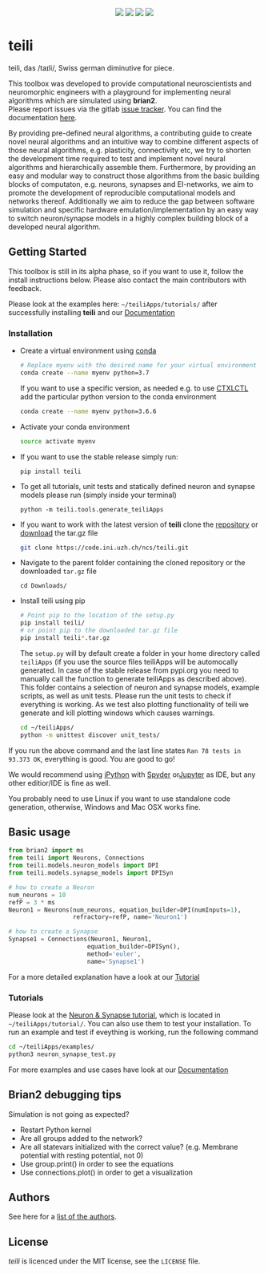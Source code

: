 <p align="center">
 <a href='https://teili.readthedocs.io/en/latest/?badge=latest' alt="Documentation Status">
    <img src='https://readthedocs.org/projects/teili/badge/?version=latest' /></a>
 <a href="https://gitlab.com/neuroinf/teili/commits/dev" alt="build status">
    <img src="https://code.ini.uzh.ch/ncs/teili/badges/dev/build.svg" /></a>
 <a href="https://gitlab.com/neuroinf/teili/-/commits/dev" alt="coverage report">
    <img src="https://gitlab.com/neuroinf/teili/badges/dev/coverage.svg" /></a>
 <a href="https://gitlab.com/neuroinf/teili/-/commits/master" alt="pipeline">
    <img src="https://gitlab.com/neuroinf/teili/badges/master/pipeline.svg" /></a>
</p>

# teili

teili, das /taɪli/, Swiss german diminutive for piece. <br />

This toolbox was developed to provide computational neuroscientists and neuromorphic engineers with a playground for implementing neural algorithms which are simulated using **brian2**.<br />
Please report issues via the gitlab [issue tracker](https://gitlab.com/neuroinf/teili/-/issues). You can find the documentation [here](https://teili.readthedocs.io/en/latest/).


By providing pre-defined neural algorithms, a contributing guide to create novel neural algorithms and an intuitive way to combine different aspects of those neural algorithms, e.g. plasticity, connectivity etc, we try to shorten the development time required to test and implement novel neural algorithms and hierarchically assemble them.
Furthermore, by providing an easy and modular way to construct those algorithms from the basic building blocks of computaton, e.g. neurons, synapses and EI-networks, we aim to promote the development of reproducible computational models and networks thereof. 
Additionally we aim to reduce the gap between software simulation and specific hardware emulation/implementation by an easy way to switch neuron/synapse models in a highly complex building block of a developed neural algorithm.

## Getting Started

This toolbox is still in its alpha phase, so if you want to use it, follow the install instructions below.
Please also contact the main contributors with feedback.

Please look at the examples here: `~/teiliApps/tutorials/` after successfully installing **teili** and our [Documentation](https://teili.readthedocs.io/en/latest/)

### Installation

* Create a virtual environment using [conda](https://conda.io/docs/user-guide/install/index.html)
    ``` bash
    # Replace myenv with the desired name for your virtual environment
    conda create --name myenv python=3.7
    ```
  If you want to use a specific version, as needed e.g. to use [CTXLCTL](http://ai-ctx.gitlab.io/ctxctl/index.html) add the particular python version to the conda environment
   ``` bash
   conda create --name myenv python=3.6.6
   ```

*  Activate your conda environment
    ``` bash
    source activate myenv
    ```

*  If you want to use the stable release simply run:

    ```
    pip install teili
    ```
*  To get all tutorials, unit tests and statically defined neuron and synapse models please run (simply inside your terminal)
    ```
    python -m teili.tools.generate_teiliApps
    ```

*  If you want to work with the latest version of **teili** clone the [repository](https://code.ini.uzh.ch/ncs/teili) or [download](https://code.ini.uzh.ch/ncs/teili) the tar.gz file<br />
    ``` bash
    git clone https://code.ini.uzh.ch/ncs/teili.git
    ```
*  Navigate to the parent folder containing the cloned repository or the downloaded `tar.gz` file
    ```
    cd Downloads/
    ```
*  Install teili using pip
    ``` bash
    # Point pip to the location of the setup.py
    pip install teili/
    # or point pip to the downloaded tar.gz file
    pip install teili*.tar.gz
    ```
    The `setup.py` will by default create a folder in your home directory called `teiliApps` (if you use the source files teiliApps will be automocally generated. In case of the stable release from pypi.org you need to manually call the function to generate teiliApps as described above).
    This folder contains a selection of neuron and synapse models, example scripts, as well as unit tests.
    Please run the unit tests to check if everything is working. As we test also plotting functionality of teili we generate and kill plotting windows which causes warnings.

    ``` bash
    cd ~/teiliApps/
    python -m unittest discover unit_tests/
    ```

If you run the above command and the last line states ``Ran 78 tests in 93.373 OK``, everything is good. You are good to go!<br />

We would recommend using [iPython](https://pypi.org/project/ipython/) with [Spyder](https://www.spyder-ide.org/) or[Jupyter](https://pypi.org/project/jupyter/) as IDE, but any other editior/IDE is fine as well.

You probably need to use Linux if you want to use standalone code generation,
otherwise, Windows and Mac OSX works fine.

## Basic usage

``` python
from brian2 import ms
from teili import Neurons, Connections
from teili.models.neuron_models import DPI
from teili.models.synapse_models import DPISyn

# how to create a Neuron
num_neurons = 10
refP = 3 * ms
Neuron1 = Neurons(num_neurons, equation_builder=DPI(numInputs=1),
                  refractory=refP, name='Neuron1')

# how to create a Synapse
Synapse1 = Connections(Neuron1, Neuron1,
                      equation_builder=DPISyn(),
                      method='euler',
                      name='Synapse1')
```
For a more detailed explanation have a look at our [Tutorial](https://teili.readthedocs.io/en/latest/scripts/Tutorials.html)

### Tutorials
Please look at the [Neuron & Synapse tutorial](https://teili.readthedocs.io/en/latest/scripts/Tutorials.html#neuron-synapse-tutorial), which is located in `~/teiliApps/tutorial/`.
You can also use them to test your installation.
To run an example and test if eveything is working, run the following command

``` bash
cd ~/teiliApps/examples/
python3 neuron_synapse_test.py
```
For more examples and use cases have look at our [Documentation](https://teili.readthedocs.io/en/latest/index.html)


## Brian2 debugging tips
Simulation is not going as expected?
* Restart Python kernel
* Are all groups added to the network?
* Are all statevars initialized with the correct value? (e.g. Membrane potential with resting potential, not 0)
* Use group.print() in order to see the equations
* Use connections.plot() in order to get a visualization



## Authors
See here for a [list of the authors](https://teili.readthedocs.io/en/latest/scripts/Contributors.html).


## License
_teili_ is licenced under the MIT license, see the `LICENSE` file.

